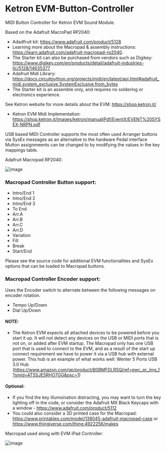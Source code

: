 # Ketron EVM-Button-Controller

MIDI Button Controller for Ketron EVM Sound Module.

Based on the Adafruit MacroPad RP2040: 
- Adadfruit kit: https://www.adafruit.com/product/5128
- Learning more about the Macropad & assembly instructions: https://learn.adafruit.com/adafruit-macropad-rp2040. 
- The Starter kit can also be purchased from vendors such as Digikey: https://www.digikey.com/en/products/detail/adafruit-industries-llc/5128/14635377
- Adafruit Midi Library: https://docs.circuitpython.org/projects/midi/en/latest/api.html#adafruit_midi.system_exclusive.SystemExclusive.from_bytes
- The Starter kit is an assemble only, and requires no soldering or electronics experience.

See Ketron website for more details about the EVM: https://shop.ketron.it/
- Ketron EVM Midi Implementation: https://shop.ketron.it/images/ketron/manualiPdf/EventX/EVENT%20SYSEX-NRPN.pdf

USB based MIDI Controller supports the most often used Arranger buttons via SysEx messages as an alternative to the hardware Pedal interface Mutton assignmeents can be changed to by modifying the values in the key mappings table.

Adafruit Macropad RP2040:

![image](https://github.com/user-attachments/assets/6fd9b969-9b77-4c2a-81fc-0f7a34129f4d)

### Macropad Controller Button support:
- Intro/End 1
- Intro/End 2
- Intro/End 3
- To End
- Arr.A
- Arr.B
- Arr.C
- Arr.D
- Variation
- Fill
- Break
- Start/End

Please see the source code for additional EVM functionalities and SysEx options that can be loaded to Macropad buttons.

### Macropad Controller Encoder support:
Uses the Encoder switch to alternate between the following messages on encoder rotation.
- Tempo Up/Down
- Dial Up/Down
  
#### NOTE: 
- The Ketron EVM expects all attached devices to be powered before you start it up. It will not detect any devices on the USB or MIDI ports that is not on, or added after EVM startup. The Macropad only has one USB port that is used to connect to the EVM, and as a result of the start up connect requirement we have to power it via a USB hub with external power. This hub is an example of what works well:  Wenter 5 Ports USB 3.0 Hub (https://www.amazon.com/gp/product/B0BMFDLRSQ/ref=ewc_pr_img_1?smid=ATSSJE5RHO7GG&psc=1)

#### Optional:
- If you find the key illumoination distracting, you may want to turn the key lighting off in the code, or consider the Adafruit MX Black Keycaps with a window - https://www.adafruit.com/product/5112
- You could also consider a 3D printed case for the Macropad: https://www.printables.com/model/138045-adafruit-macropad-case or https://www.thingiverse.com/thing:4922256/makes

Macropad used along with EVM iPad Controller:

![image](https://github.com/user-attachments/assets/b157a384-70e0-4774-a011-49b8d7b529fb)







